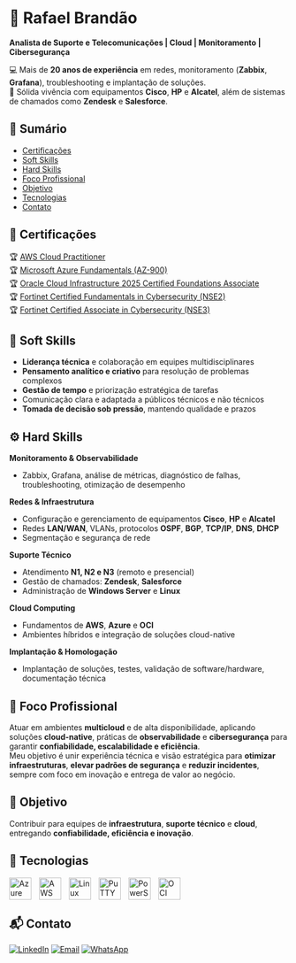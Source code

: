 # 🔰 Rafael Brandão  
**Analista de Suporte e Telecomunicações | Cloud | Monitoramento | Cibersegurança**

💻 Mais de **20 anos de experiência** em redes, monitoramento (**Zabbix**, **Grafana**), troubleshooting e implantação de soluções.  
🔧 Sólida vivência com equipamentos **Cisco**, **HP** e **Alcatel**, além de sistemas de chamados como **Zendesk** e **Salesforce**.  



## 📑 Sumário
- [Certificações](#-certificações)
- [Soft Skills](#-softskills)
- [Hard Skills](#-hardskills)
- [Foco Profissional](#-focoprofissional)
- [Objetivo](#-objetivo)
- [Tecnologias](#-tecnologias)
- [Contato](#-contato)


## 🎯 Certificações
🏆 [AWS Cloud Practitioner](https://www.credly.com/badges/4903f0c1-d648-45d8-badd-eb5ae33d377e/linked_in_profile)   
🏆 [Microsoft Azure Fundamentals (AZ-900)](https://learn.microsoft.com/pt-br/users/rafaelbrandao/credentials/7a8bfd6d62ce4849)  
🏆 [Oracle Cloud Infrastructure 2025 Certified Foundations Associate](https://catalog-education.oracle.com/ords/certview/sharebadge?id=A7816DF75FE5687AB88CB31898CF45BEA1F4EE511099221C108DE213C50134CD#)  
🏆 [Fortinet Certified Fundamentals in Cybersecurity (NSE2)](https://www.credly.com/badges/e63200c9-155e-423d-8f95-a0882204691d)    
🏆 [Fortinet Certified Associate in Cybersecurity (NSE3)](https://www.credly.com/badges/9dd850d2-d022-4cc4-9f0e-621f4d45d060)  


## 🚀 Soft Skills  
- **Liderança técnica** e colaboração em equipes multidisciplinares  
- **Pensamento analítico e criativo** para resolução de problemas complexos  
- **Gestão de tempo** e priorização estratégica de tarefas  
- Comunicação clara e adaptada a públicos técnicos e não técnicos  
- **Tomada de decisão sob pressão**, mantendo qualidade e prazos  



## ⚙️ Hard Skills  

**Monitoramento & Observabilidade**  
- Zabbix, Grafana, análise de métricas, diagnóstico de falhas, troubleshooting, otimização de desempenho  

**Redes & Infraestrutura**  
- Configuração e gerenciamento de equipamentos **Cisco**, **HP** e **Alcatel**  
- Redes **LAN/WAN**, VLANs, protocolos **OSPF**, **BGP**, **TCP/IP**, **DNS**, **DHCP**  
- Segmentação e segurança de rede  

**Suporte Técnico**  
- Atendimento **N1, N2 e N3** (remoto e presencial)  
- Gestão de chamados: **Zendesk**, **Salesforce**  
- Administração de **Windows Server** e **Linux**  

**Cloud Computing**  
- Fundamentos de **AWS**, **Azure** e **OCI**  
- Ambientes híbridos e integração de soluções cloud-native  

**Implantação & Homologação**  
- Implantação de soluções, testes, validação de software/hardware, documentação técnica  



## 🎯 Foco Profissional  
Atuar em ambientes **multicloud** e de alta disponibilidade, aplicando soluções **cloud-native**, práticas de **observabilidade** e **cibersegurança** para garantir **confiabilidade, escalabilidade e eficiência**.  
Meu objetivo é unir experiência técnica e visão estratégica para **otimizar infraestruturas**, **elevar padrões de segurança** e **reduzir incidentes**, sempre com foco em inovação e entrega de valor ao negócio.  



## 📡 Objetivo
Contribuir para equipes de **infraestrutura**, **suporte técnico** e **cloud**, entregando **confiabilidade, eficiência e inovação**.  


## 🤖 Tecnologias

<p align="left">
  <img alt="Azure" title="Microsoft Azure" width="40px" style="margin-right: 10px; vertical-align: middle;" src="https://cdn.jsdelivr.net/gh/devicons/devicon@latest/icons/azure/azure-original.svg" />
  <img alt="AWS" title="Amazon Web Services" width="40px" style="margin-right: 10px; vertical-align: middle;" src="https://cdn.jsdelivr.net/gh/devicons/devicon@latest/icons/amazonwebservices/amazonwebservices-plain-wordmark.svg" />
  <img alt="Linux" title="Linux" width="40px" style="margin-right: 10px; vertical-align: middle;" src="https://cdn.jsdelivr.net/gh/devicons/devicon@latest/icons/linux/linux-original.svg" />
  <img alt="PuTTY" title="PuTTY" width="40px" style="margin-right: 10px; vertical-align: middle;" src="https://cdn.jsdelivr.net/gh/devicons/devicon@latest/icons/putty/putty-original.svg" />
  <img alt="PowerShell" title="PowerShell" width="40px" style="margin-right: 10px; vertical-align: middle;" src="https://cdn.jsdelivr.net/gh/devicons/devicon@latest/icons/powershell/powershell-original.svg" />
  <img alt="OCI" title="Oracle Cloud Infrastructure" width="40px" style="margin-right: 10px; vertical-align: middle;" src="https://cdn.jsdelivr.net/gh/devicons/devicon@latest/icons/oracle/oracle-original.svg" />
</p>



## 📬 Contato

[![LinkedIn](https://img.shields.io/badge/-LinkedIn-blue?style=flat-square&logo=linkedin)](https://www.linkedin.com/in/rafaelbrandao-cloud/)
[![Email](https://img.shields.io/badge/-Email-red?style=flat-square&logo=gmail)](mailto:rafael.facsenac@gmail.com)
[![WhatsApp](https://img.shields.io/badge/-WhatsApp-25D366?style=flat-square&logo=whatsapp&logoColor=white)](https://wa.me/5561991742679)
